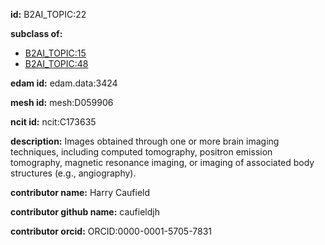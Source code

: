 **id:** B2AI_TOPIC:22

**subclass of:**

- [B2AI_TOPIC:15](../DataTopic.markdown)
- [B2AI_TOPIC:48](../DataTopic.markdown)

**edam id:** edam.data:3424

**mesh id:** mesh:D059906

**ncit id:** ncit:C173635

**description:** Images obtained through one or more brain imaging techniques, including computed tomography, positron emission tomography, magnetic resonance imaging, or imaging of associated body structures (e.g., angiography).

**contributor name:** Harry Caufield

**contributor github name:** caufieldjh

**contributor orcid:** ORCID:0000-0001-5705-7831


